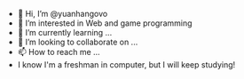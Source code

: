 - 👋 Hi, I’m @yuanhangovo
- 👀 I’m interested in Web and game programming
- 🌱 I’m currently learning ...
- 💞️ I’m looking to collaborate on ...
- 📫 How to reach me ...
- I know I'm a freshman in computer, but I will keep studying! 
<!---
yuanhangovo/yuanhangovo is a ✨ special ✨ repository because its `README.md` (this file) appears on your GitHub profile.
You can click the Preview link to take a look at your changes.
--->
